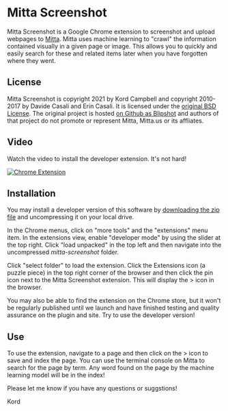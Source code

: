 Mitta Screenshot
================
Mitta Screenshot is a Google Chrome extension to screenshot and upload webpages to [Mitta](https://mitta.us/). Mitta uses machine learning to "crawl" the information contained visually in a given page or image. This allows you to quickly and easily search for these and related items later when you have forgotten where they went.

License
-------
Mitta Screenshot is copyright 2021 by Kord Campbell and copyright 2010-2017 by Davide Casali and Erin Casali. It is licensed under the [original BSD License](https://github.com/kordless/mitta-screenshot/blob/main/license.txt). The original project is hosted [on Github as Blipshot](https://github.com/folletto) and authors of that project do not promote or represent Mitta, Mitta.us or its affliates.

Video
-----
Watch the video to install the developer extension. It's not hard!


[![Chrome Extension](https://img.youtube.com/vi/k1804FaFTdM/0.jpg)](https://www.youtube.com/watch?v=k1804FaFTdM)

Installation
------------
You may install a developer version of this software by [downloading the zip file](https://github.com/kordless/mitta-screenshot/archive/refs/heads/main.zip) and uncompressing it on your local drive.

In the Chrome menus, click on "more tools" and the "extensions" menu item. In the extensions view, enable "developer mode" by using the slider at the top right. Click "load unpacked" in the top left and then navigate into the uncompressed *mitta-screenshot* folder.


Click "select folder" to load the extension. Click the Extensions icon (a puzzle piece) in the top right corner of the browser and then click the pin icon next to the Mitta Screenshot extension. This will display the > icon in the browser.

You may also be able to find the extension on the Chrome store, but it won't be regularly published until we launch and have finished testing and quality assurance on the plugin and site. Try to use the developer version!

Use
---
To use the extension, navigate to a page and then click on the > icon to save and index the page. You can use the terminal console on Mitta to search for the page by term. Any word found on the page by the machine learning model will be in the index!



Please let me know if you have any questions or suggstions!

Kord 
